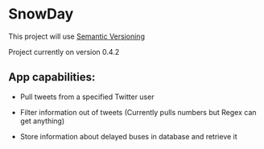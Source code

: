 # SnowDay

This project will use [Semantic Versioning](http://semver.org/)

Project currently on version 0.4.2

App capabilities:
-------------------------------------------------------------------
- Pull tweets from a specified Twitter user

- Filter information out of tweets (Currently pulls numbers but Regex can get anything)

- Store information about delayed buses in database and retrieve it
